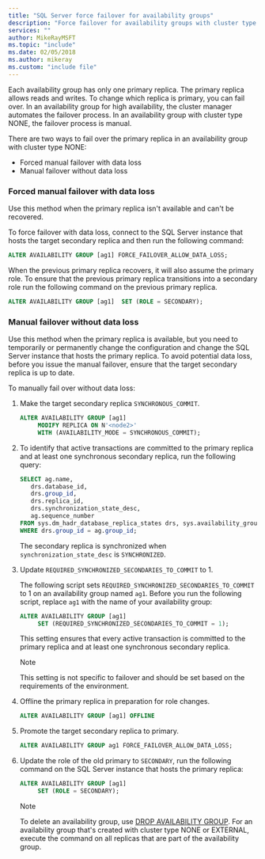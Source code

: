 ```yaml
---
title: "SQL Server force failover for availability groups"
description: "Force failover for availability groups with cluster type of NONE"
services: ""
author: MikeRayMSFT
ms.topic: "include"
ms.date: 02/05/2018
ms.author: mikeray
ms.custom: "include file"
---
```

Each availability group has only one primary replica. The primary replica allows reads and writes. To change which replica is primary, you can fail over. In an availability group for high availability, the cluster manager automates the failover process. In an availability group with cluster type NONE, the failover process is manual. 

There are two ways to fail over the primary replica in an availability group with cluster type NONE:

- Forced manual failover with data loss
- Manual failover without data loss

### Forced manual failover with data loss

Use this method when the primary replica isn't available and can't be recovered. 

To force failover with data loss, connect to the SQL Server instance that hosts the target secondary replica and then run the following command:

```SQL
ALTER AVAILABILITY GROUP [ag1] FORCE_FAILOVER_ALLOW_DATA_LOSS;
```

When the previous primary replica recovers, it will also assume the primary role. To ensure that the previous primary replica transitions into a secondary role run the following command on the previous primary replica.

```SQL
ALTER AVAILABILITY GROUP [ag1]  SET (ROLE = SECONDARY);
```

### Manual failover without data loss

Use this method when the primary replica is available, but you need to temporarily or permanently change the configuration and change the SQL Server instance that hosts the primary replica. 
To avoid potential data loss, before you issue the manual failover, ensure that the target secondary replica is up to date. 

To manually fail over without data loss:

1. Make the target secondary replica `SYNCHRONOUS_COMMIT`.

   ```SQL
   ALTER AVAILABILITY GROUP [ag1] 
        MODIFY REPLICA ON N'<node2>' 
        WITH (AVAILABILITY_MODE = SYNCHRONOUS_COMMIT);
   ```

2. To identify that active transactions are committed to the primary replica and at least one synchronous secondary replica, run the following query: 

   ```SQL
   SELECT ag.name, 
      drs.database_id, 
      drs.group_id, 
      drs.replica_id, 
      drs.synchronization_state_desc, 
      ag.sequence_number
   FROM sys.dm_hadr_database_replica_states drs, sys.availability_groups ag
   WHERE drs.group_id = ag.group_id; 
   ```

   The secondary replica is synchronized when `synchronization_state_desc` is `SYNCHRONIZED`.

3. Update `REQUIRED_SYNCHRONIZED_SECONDARIES_TO_COMMIT` to 1.

   The following script sets `REQUIRED_SYNCHRONIZED_SECONDARIES_TO_COMMIT` to 1 on an availability group named `ag1`. Before you run the following script, replace `ag1` with the name of your availability group:

   ```SQL
   ALTER AVAILABILITY GROUP [ag1] 
        SET (REQUIRED_SYNCHRONIZED_SECONDARIES_TO_COMMIT = 1);
   ```

   This setting ensures that every active transaction is committed to the primary replica and at least one synchronous secondary replica. 
   >[!NOTE]
   >This setting is not specific to failover and should be set based on the requirements of the environment.
   
4. Offline the primary replica in preparation for role changes.
   ```SQL
   ALTER AVAILABILITY GROUP [ag1] OFFLINE
   ```

5. Promote the target secondary replica to primary. 

   ```SQL
   ALTER AVAILABILITY GROUP ag1 FORCE_FAILOVER_ALLOW_DATA_LOSS; 
   ``` 

6. Update the role of the old primary to `SECONDARY`, run the following command on the SQL Server instance that hosts the primary replica:

   ```SQL
   ALTER AVAILABILITY GROUP [ag1] 
        SET (ROLE = SECONDARY); 
   ```

   > [!NOTE] 
   > To delete an availability group, use [DROP AVAILABILITY GROUP](https://docs.microsoft.com/sql/t-sql/statements/drop-availability-group-transact-sql). For an availability group that's created with cluster type NONE or EXTERNAL, execute the command on all replicas that are part of the availability group.

